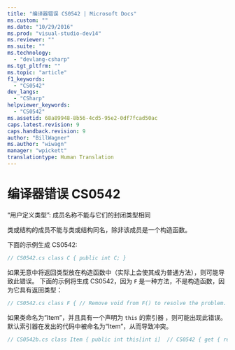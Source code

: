 ```yaml
---
title: "编译器错误 CS0542 | Microsoft Docs"
ms.custom: ""
ms.date: "10/29/2016"
ms.prod: "visual-studio-dev14"
ms.reviewer: ""
ms.suite: ""
ms.technology: 
  - "devlang-csharp"
ms.tgt_pltfrm: ""
ms.topic: "article"
f1_keywords: 
  - "CS0542"
dev_langs: 
  - "CSharp"
helpviewer_keywords: 
  - "CS0542"
ms.assetid: 68a89948-8b56-4cd5-95e2-0df7fcad50ac
caps.latest.revision: 9
caps.handback.revision: 9
author: "BillWagner"
ms.author: "wiwagn"
manager: "wpickett"
translationtype: Human Translation
---
```

# 编译器错误 CS0542
“用户定义类型”: 成员名称不能与它们的封闭类型相同  
  
 类或结构的成员不能与类或结构同名，除非该成员是一个构造函数。  
  
 下面的示例生成 CS0542:  
  
```c#  
// CS0542.cs class C { public int C; }  
```  
  
 如果无意中将返回类型放在构造函数中（实际上会使其成为普通方法），则可能导致此错误。 下面的示例将生成 CS0542，因为 `F` 是一种方法，不是构造函数，因为它具有返回类型：  
  
```c#  
// CS0542.cs class F { // Remove void from F() to resolve the problem. void F()   // CS0542, same name as the class { } } class MyClass { public static void Main() { } }  
```  
  
 如果类命名为“Item”，并且具有一个声明为 `this` 的索引器 ，则可能出现此错误。 默认索引器在发出的代码中被命名为“Item”，从而导致冲突。  
  
```c#  
// CS0542b.cs class Item { public int this[int i]  // CS0542 { get { return 0; } } } class CMain { public static void Main() { } }  
```